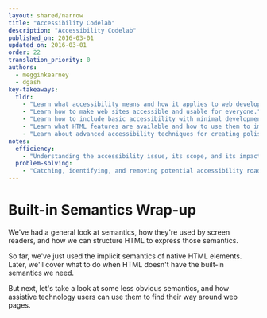 ```yaml
---
layout: shared/narrow
title: "Accessibility Codelab"
description: "Accessibility Codelab"
published_on: 2016-03-01
updated_on: 2016-03-01
order: 22
translation_priority: 0
authors:
  - megginkearney
  - dgash
key-takeaways:
  tldr: 
    - "Learn what accessibility means and how it applies to web development."
    - "Learn how to make web sites accessible and usable for everyone."
    - "Learn how to include basic accessibility with minimal development impace."
    - "Learn what HTML features are available and how to use them to improve accessibility."
    - "Learn about advanced accessibility techniques for creating polished accessibility experiences."
notes:
  efficiency:
    - "Understanding the accessibility issue, its scope, and its impact can make you a better web developer."
  problem-solving:
    - "Catching, identifying, and removing potential accessibility roadblocks before they happen can improve your development process and reduce maintenance requirements."
---
```


# Built-in Semantics Wrap-up

We've had a general look at semantics, how they're used by screen readers, and how we can structure HTML to express those semantics.

So far, we've just used the implicit semantics of native HTML elements. Later, we'll cover what to do when HTML doesn't have the built-in semantics we need.

But next, let's take a look at some less obvious semantics, and how assistive technology users can use them to find their way around web pages.
